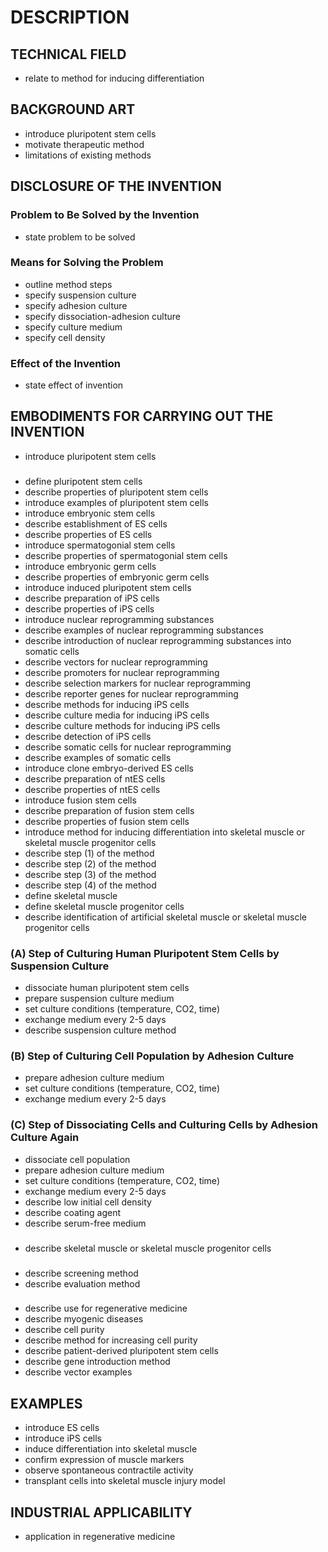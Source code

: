 # DESCRIPTION

## TECHNICAL FIELD

- relate to method for inducing differentiation

## BACKGROUND ART

- introduce pluripotent stem cells
- motivate therapeutic method
- limitations of existing methods

## DISCLOSURE OF THE INVENTION

### Problem to Be Solved by the Invention

- state problem to be solved

### Means for Solving the Problem

- outline method steps
- specify suspension culture
- specify adhesion culture
- specify dissociation-adhesion culture
- specify culture medium
- specify cell density

### Effect of the Invention

- state effect of invention

## EMBODIMENTS FOR CARRYING OUT THE INVENTION

- introduce pluripotent stem cells

### <Pluripotent Stem Cells>

- define pluripotent stem cells
- describe properties of pluripotent stem cells
- introduce examples of pluripotent stem cells
- introduce embryonic stem cells
- describe establishment of ES cells
- describe properties of ES cells
- introduce spermatogonial stem cells
- describe properties of spermatogonial stem cells
- introduce embryonic germ cells
- describe properties of embryonic germ cells
- introduce induced pluripotent stem cells
- describe preparation of iPS cells
- describe properties of iPS cells
- introduce nuclear reprogramming substances
- describe examples of nuclear reprogramming substances
- describe introduction of nuclear reprogramming substances into somatic cells
- describe vectors for nuclear reprogramming
- describe promoters for nuclear reprogramming
- describe selection markers for nuclear reprogramming
- describe reporter genes for nuclear reprogramming
- describe methods for inducing iPS cells
- describe culture media for inducing iPS cells
- describe culture methods for inducing iPS cells
- describe detection of iPS cells
- describe somatic cells for nuclear reprogramming
- describe examples of somatic cells
- introduce clone embryo-derived ES cells
- describe preparation of ntES cells
- describe properties of ntES cells
- introduce fusion stem cells
- describe preparation of fusion stem cells
- describe properties of fusion stem cells
- introduce method for inducing differentiation into skeletal muscle or skeletal muscle progenitor cells
- describe step (1) of the method
- describe step (2) of the method
- describe step (3) of the method
- describe step (4) of the method
- define skeletal muscle
- define skeletal muscle progenitor cells
- describe identification of artificial skeletal muscle or skeletal muscle progenitor cells

### (A) Step of Culturing Human Pluripotent Stem Cells by Suspension Culture

- dissociate human pluripotent stem cells
- prepare suspension culture medium
- set culture conditions (temperature, CO2, time)
- exchange medium every 2-5 days
- describe suspension culture method

### (B) Step of Culturing Cell Population by Adhesion Culture

- prepare adhesion culture medium
- set culture conditions (temperature, CO2, time)
- exchange medium every 2-5 days

### (C) Step of Dissociating Cells and Culturing Cells by Adhesion Culture Again

- dissociate cell population
- prepare adhesion culture medium
- set culture conditions (temperature, CO2, time)
- exchange medium every 2-5 days
- describe low initial cell density
- describe coating agent
- describe serum-free medium

### <Skeletal Muscle or Skeletal Muscle Progenitor Cells>

- describe skeletal muscle or skeletal muscle progenitor cells

### <Application to Screening for Agents for Treating Myogenic Diseases>

- describe screening method
- describe evaluation method

### <Use for Regenerative Medicine>

- describe use for regenerative medicine
- describe myogenic diseases
- describe cell purity
- describe method for increasing cell purity
- describe patient-derived pluripotent stem cells
- describe gene introduction method
- describe vector examples

## EXAMPLES

- introduce ES cells
- introduce iPS cells
- induce differentiation into skeletal muscle
- confirm expression of muscle markers
- observe spontaneous contractile activity
- transplant cells into skeletal muscle injury model

## INDUSTRIAL APPLICABILITY

- application in regenerative medicine

